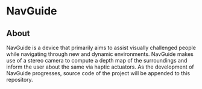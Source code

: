 # NavGuide
## About

NavGuide is a device that primarily aims to assist visually challenged people while navigating through new and dynamic environments. NavGuide makes use of a stereo camera to compute a depth map of the surroundings and inform the user about the same via haptic actuators. As the development of NavGuide progresses, source code of the project will be appended to this repository. 
